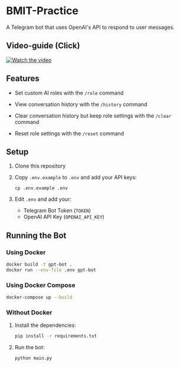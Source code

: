 # BMIT-Practice
  

A Telegram bot that uses OpenAI's API to respond to user messages.



## Video-guide (Click)
[![Watch the video](https://img.youtube.com/vi/dZxpM01JTj8/maxresdefault.jpg)](https://www.youtube.com/watch?v=dZxpM01JTj8) 

## Features

  

- Set custom AI roles with the `/role` command

- View conversation history with the `/history` command

- Clear conversation history but keep role settings with the `/clear` command

- Reset role settings with the `/reset` command

  


## Setup

1. Clone this repository
2. Copy `.env.example` to `.env` and add your API keys:
   
   ```
   cp .env.example .env
   ```
4. Edit `.env` and add your:
   - Telegram Bot Token (`TOKEN`)
   - OpenAI API Key (`OPENAI_API_KEY`)
  


## Running the Bot

### Using Docker

```bash
docker build -t gpt-bot .
docker run --env-file .env gpt-bot
```

### Using Docker Compose

```bash
docker-compose up --build
```

### Without Docker

1. Install the dependencies:
   ```bash
   pip install -r requirements.txt
   ```

2. Run the bot:
   ```bash
   python main.py
   ```

